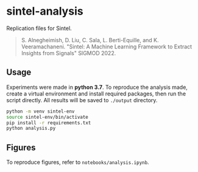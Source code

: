 # sintel-analysis

Replication files for Sintel.

> S. Alnegheimish, D. Liu, C. Sala, L. Berti-Equille, and K. Veeramachaneni. "Sintel: A Machine Learning Framework to Extract Insights from Signals" SIGMOD 2022. 

## Usage

Experiments were made in **python 3.7**.
To reproduce the analysis made, create a virtual environment and install required packages, then run the script directly. All results will be saved to `./output` directory.

```bash
python -m venv sintel-env
source sintel-env/bin/activate
pip install -r requirements.txt
python analysis.py
```

## Figures

To reproduce figures, refer to `notebooks/analysis.ipynb`.